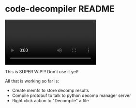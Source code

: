 # code-decompiler README

![demovideo](rsrc/decompiler.mp4)

This is SUPER WIP!!! Don't use it yet!

All that is working so far is:
* Create memfs to store decomp results
* Compile protobuf to talk to python decomp manager server
* Right click action to "Decompile" a file

